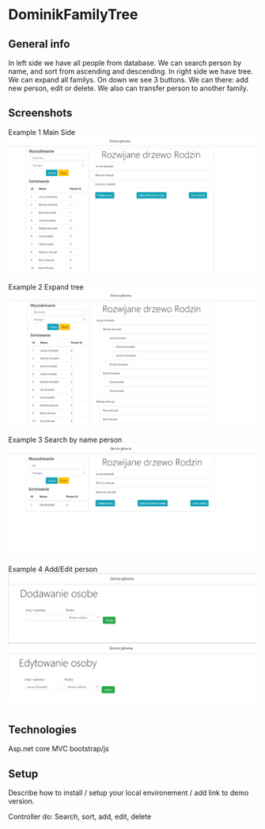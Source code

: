 # DominikFamilyTree

## General info
In left side we have all people from database. We can search person by name, and sort from ascending and descending.
In right side we have tree. We can expand all familys.
On down we see 3 buttons. We can there: add new person, edit or delete. We also can transfer person to another family. 

## Screenshots
Example 1 Main Side
![Example screenshot](./img/Main.png)

Example 2 Expand tree
![Example screenshot](./img/expand.png)

Example 3 Search by name person
![Example screenshot](./img/searchbyname.png)

Example 4 Add/Edit person
![Example screenshot](./img/AddEdit.png)

## Technologies
Asp.net core MVC
bootstrap/js

## Setup
Describe how to install / setup your local environement / add link to demo version.

Controller do:
Search, sort, add, edit, delete
